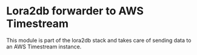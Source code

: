 # Lora2db forwarder to AWS Timestream

This module is part of the lora2db stack and takes care of sending data to an AWS Timestream instance.
